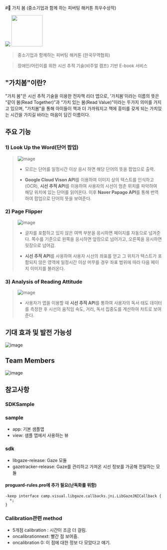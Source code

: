 #🥈 가치 봄 (중소기업과 함께 하는 피버팅 해커톤 최우수상작)

<img src="https://img.shields.io/badge/platform-android-brightgreen">

<img src="https://user-images.githubusercontent.com/63048392/206069715-e0dabdd1-e715-4f45-a478-281014aa52e2.png" width="100" height="100">

> 중소기업과 함께하는 피버팅 해커톤 (한국무역협회)

> 장애인/어린이를 위한 시선 추적 기술(비주얼 캠프) 기반 E-book 서비스


## "가치봄"이란?
"가치 봄"은 시선 추적 기술을 이용한 전자책 리더 앱으로, '가치봄'이라는 이름의 뜻은 “같이 봄(Read Together)”과 “가치 있는 봄(Read Value)”이라는 두가지 의미를 가지고 있으며, "가치봄"을 통해 아이들이 책과 더 가까워지고 책에 흥미를 갖게 되는 가치있는 시간을 가지길 바라는 마음이 담긴 이름이다. 

## 주요 기능
### 1) Look Up the Word(단어 팝업)
> ![image](https://user-images.githubusercontent.com/64013256/123594850-2623b600-d82b-11eb-842d-71b6f1d9b05d.png) 
> 
> * 모르는 단어를 일정시간 이상 응시 하면 해당 단어의 뜻을 팝업으로 출력.
> 
> * **Google Cloud Vison API**를 이용하여 이미지 상의 텍스트를 인식하고(OCR), **시선 추적 API**를 이용하여 사용자의 시선이 멈춘 위치를 파악하여 해당 위치에 있는 단어를 읽어온다. 이후 **Naver Papago API**를 통해 번역하여 팝업으로 단어의 뜻을 보여준다.
### 2) Page Flipper
> ![image](https://user-images.githubusercontent.com/64013256/123595206-9b8f8680-d82b-11eb-9016-aa833245e394.png)
>
> * 글자를 포함하고 있지 않은 여백 부분을 응시하면 페이지를 자동으로 넘겨준다. 쪽수를 기준으로 왼쪽을 응시하면 앞장으로 넘어가고, 오른쪽을 응시하면 뒷장으로 넘어감.
> 
> * **시선 추적 API**를 사용하여 사용자 시선의 좌표를 얻고 그 위치가 텍스트가 포함되지 않은 영역에 일정시간 이상 머무를 경우 좌표 범위에 따라 다음 페이지 이미지를 불러온다.
### 3) Analysis of Reading Attitude
> ![image](https://user-images.githubusercontent.com/64013256/123596415-21f89800-d82d-11eb-8b4e-f9fe6f63f99d.png)
>
> * 사용자가 앱을 이용할 때 **시선 추적 API**를 통하여 사용자의 독서 태도 데이터를 측정한 후 시선의 움직임 속도, 거리, 독서 집중도를 계산하여 차트로 보여준다. 

## 기대 효과 및 발전 가능성
![image](https://user-images.githubusercontent.com/64013256/123596805-95020e80-d82d-11eb-9947-e46d493f806a.png)

## Team Members
![image](https://user-images.githubusercontent.com/64013256/123596903-ad722900-d82d-11eb-9820-0e00d49121f8.png)

## 참고사항
### SDKSample

### sample
- app: 기본 샘플앱
- view: 샘플 앱에서 사용하는 뷰
### sdk
- libgaze-release: Gaze 모듈
- gazetracker-release: Gaze를 관리하고 가져온 시선 정보를 가공해 전달하는 모듈

#### proguard-rules.pro에 추가 필요(난독화를 위함)
```
-keep interface camp.visual.libgaze.callbacks.jni.LibGazeJNICallback {
  *;
}
```

### Calibration관련 method
- 5개점 calibration : 시간이 조금 더 걸림.
- oncalibrationnext: 빨간 점 보여줌.
- oncalibration 0: 이 점에 대한 정보 다 모았다고 얘기.

